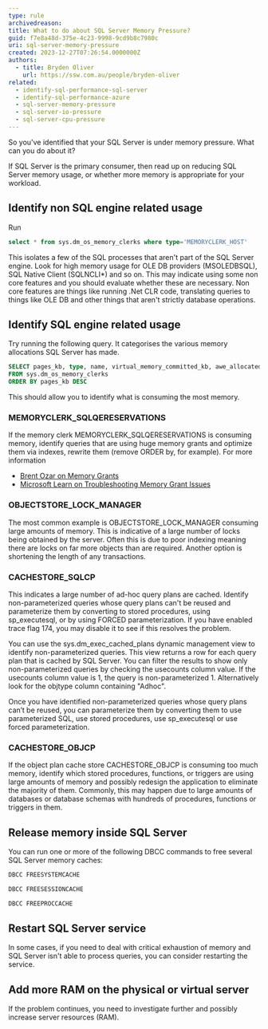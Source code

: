 ```yaml
---
type: rule
archivedreason: 
title: What to do about SQL Server Memory Pressure?
guid: f7e8a48d-375e-4c23-9998-9cd9b8c7980c
uri: sql-server-memory-pressure
created: 2023-12-27T07:26:54.0000000Z
authors:
  - title: Bryden Oliver
    url: https://ssw.com.au/people/bryden-oliver
related: 
  - identify-sql-performance-sql-server
  - identify-sql-performance-azure
  - sql-server-memory-pressure
  - sql-server-io-pressure
  - sql-server-cpu-pressure
---
```

So you've identified that your SQL Server is under memory pressure. What can you do about it?

<!--endintro-->

If SQL Server is the primary consumer, then read up on reducing SQL Server memory usage, or whether more memory is appropriate for your workload.

## Identify non SQL engine related usage

Run

```sql
select * from sys.dm_os_memory_clerks where type='MEMORYCLERK_HOST'
```

This isolates a few of the SQL processes that aren't part of the SQL Server engine.
Look for high memory usage for OLE DB providers (MSOLEDBSQL), SQL Native Client (SQLNCLI*) and so on.
This may indicate using some non core features and you should evaluate whether these are necessary. Non core features are things like running .Net CLR code, translating queries to things like OLE DB and other things that aren't strictly database operations.

## Identify SQL engine related usage

Try running the following query. It categorises the various memory allocations SQL Server has made.

```sql
SELECT pages_kb, type, name, virtual_memory_committed_kb, awe_allocated_kb
FROM sys.dm_os_memory_clerks
ORDER BY pages_kb DESC
```

This should allow you to identify what is consuming the most memory.

### MEMORYCLERK_SQLQERESERVATIONS

If the memory clerk MEMORYCLERK_SQLQERESERVATIONS is consuming memory, identify queries that are using huge memory grants and optimize them via indexes, rewrite them (remove ORDER by, for example).
For more information

* [Brent Ozar on Memory Grants](https://www.brentozar.com/blitz/memory-grants/)
* [Microsoft Learn on Troubleshooting Memory Grant Issues](https://learn.microsoft.com/en-us/troubleshoot/sql/database-engine/performance/troubleshoot-memory-grant-issues)

### OBJECTSTORE_LOCK_MANAGER

The most common example is OBJECTSTORE_LOCK_MANAGER consuming large amounts of memory. This is indicative of a large number of locks being obtained by the server. Often this is due to poor indexing meaning there are locks on far more objects than are required.
Another option is shortening the length of any transactions.

### CACHESTORE_SQLCP

This indicates a large number of ad-hoc query plans are cached. Identify non-parameterized queries whose query plans can't be reused and parameterize them by converting to stored procedures, using sp_executesql, or by using FORCED parameterization. If you have enabled trace flag 174, you may disable it to see if this resolves the problem.

You can use the sys.dm_exec_cached_plans dynamic management view to identify non-parameterized queries. This view returns a row for each query plan that is cached by SQL Server. You can filter the results to show only non-parameterized queries by checking the usecounts column value. If the usecounts column value is 1, the query is non-parameterized 1. Alternatively look for the objtype column containing "Adhoc".

Once you have identified non-parameterized queries whose query plans can’t be reused, you can parameterize them by converting them to use parameterized SQL, use stored procedures, use sp_executesql or use forced parameterization.

### CACHESTORE_OBJCP

If the object plan cache store CACHESTORE_OBJCP is consuming too much memory, identify which stored procedures, functions, or triggers are using large amounts of memory and possibly redesign the application to eliminate the majority of them. Commonly, this may happen due to large amounts of databases or database schemas with hundreds of procedures, functions or triggers in them.

## Release memory inside SQL Server

You can run one or more of the following DBCC commands to free several SQL Server memory caches:

``` sql
DBCC FREESYSTEMCACHE
```

``` sql
DBCC FREESESSIONCACHE
```

``` sql
DBCC FREEPROCCACHE
```

## Restart SQL Server service

In some cases, if you need to deal with critical exhaustion of memory and SQL Server isn't able to process queries, you can consider restarting the service.

## Add more RAM on the physical or virtual server

If the problem continues, you need to investigate further and possibly increase server resources (RAM).
